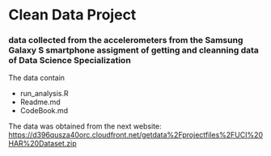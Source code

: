 # Clean Data Project
### data collected from the accelerometers from the Samsung Galaxy S smartphone assigment of getting and cleanning data of Data Science Specialization

The data contain
* run_analysis.R
* Readme.md
* CodeBook.md

The data  was obtained from the next website: https://d396qusza40orc.cloudfront.net/getdata%2Fprojectfiles%2FUCI%20HAR%20Dataset.zip
